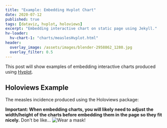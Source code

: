 ```yaml
---
title: "Example: Embedding Hvplot Chart"
date: 2020-07-12
published: true
tags: [dataviz, hvplot, holoviews]
excerpt: "Embedding interactive chart on static page using Jekyll."
hv-loader:
  hv-chart-1: "charts/measlesHvplot.html"
header:
  overlay_image: /assets/images/blender-2958862_1280.jpg
  overlay_filter: 0.5
---
```


This post will show examples of embedding interactive charts produced using [Hvplot](https://hvplot.pyviz.org/).

## Holoviews Example

The measles incidence produced using the Holoviews package:

<div id="hv-chart-1"></div>

**Important: When embedding charts, you will likely need to adjust the width/height of the charts before embedding them in the page so they fit nicely.**
Don't be like...
![Wear a mask!](https://i.giphy.com/YMRTIe8Gikpw4lpewu.gif)
